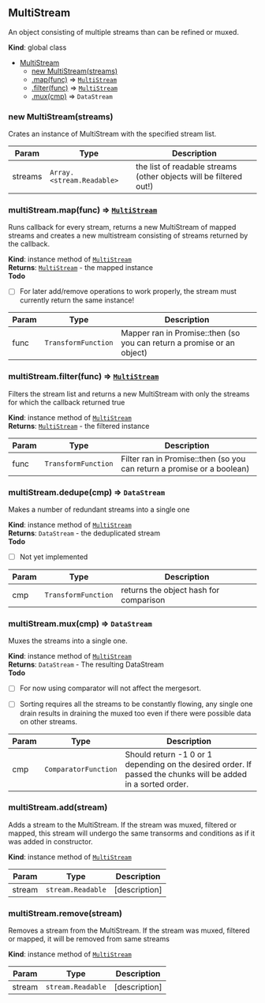 <a name="MultiStream"></a>

## MultiStream
An object consisting of multiple streams than can be refined or muxed.

**Kind**: global class  

* [MultiStream](#MultiStream)
    * [new MultiStream(streams)](#new_MultiStream_new)
    * [.map(func)](#MultiStream+map) ⇒ <code>[MultiStream](#MultiStream)</code>
    * [.filter(func)](#MultiStream+filter) ⇒ <code>[MultiStream](#MultiStream)</code>
    * [.mux(cmp)](#MultiStream+mux) ⇒ <code>DataStream</code>

<a name="new_MultiStream_new"></a>

### new MultiStream(streams)
Crates an instance of MultiStream with the specified stream list.


| Param | Type | Description |
| --- | --- | --- |
| streams | <code>Array.&lt;stream.Readable&gt;</code> | the list of readable streams (other objects will be filtered out!) |

<a name="MultiStream+map"></a>

### multiStream.map(func) ⇒ <code>[MultiStream](#MultiStream)</code>
Runs callback for every stream, returns a new MultiStream of mappedstreams and creates a new multistream consisting of streams returnedby the callback.

**Kind**: instance method of <code>[MultiStream](#MultiStream)</code>  
**Returns**: <code>[MultiStream](#MultiStream)</code> - the mapped instance  
**Todo**

- [ ] For later add/remove operations to work properly, the stream mustcurrently return the same instance!


| Param | Type | Description |
| --- | --- | --- |
| func | <code>TransformFunction</code> | Mapper ran in Promise::then (so you can                                  return a promise or an object) |

<a name="MultiStream+filter"></a>

### multiStream.filter(func) ⇒ <code>[MultiStream](#MultiStream)</code>
Filters the stream list and returns a new MultiStream with only thestreams for which the callback returned true

**Kind**: instance method of <code>[MultiStream](#MultiStream)</code>  
**Returns**: <code>[MultiStream](#MultiStream)</code> - the filtered instance  

| Param | Type | Description |
| --- | --- | --- |
| func | <code>TransformFunction</code> | Filter ran in Promise::then (so you can                                  return a promise or a boolean) |

<a name="MultiStream+dedupe"></a>

### multiStream.dedupe(cmp) ⇒ <code>DataStream</code>
Makes a number of redundant streams into a single one

**Kind**: instance method of <code>[MultiStream](#MultiStream)</code>  
**Returns**: <code>DataStream</code> - the deduplicated stream  
**Todo**

- [ ] Not yet implemented


| Param | Type | Description |
| --- | --- | --- |
| cmp | <code>TransformFunction</code> | returns the object hash for comparison |

<a name="MultiStream+mux"></a>

### multiStream.mux(cmp) ⇒ <code>DataStream</code>
Muxes the streams into a single one.

**Kind**: instance method of <code>[MultiStream](#MultiStream)</code>  
**Returns**: <code>DataStream</code> - The resulting DataStream  
**Todo**

- [ ] For now using comparator will not affect the mergesort.
- [ ] Sorting requires all the streams to be constantly flowing, any      single one drain results in draining the muxed too even if there      were possible data on other streams.


| Param | Type | Description |
| --- | --- | --- |
| cmp | <code>ComparatorFunction</code> | Should return -1 0 or 1 depending on the                                  desired order. If passed the chunks will                                  be added in a sorted order. |

<a name="MultiStream+add"></a>

### multiStream.add(stream)
Adds a stream to the MultiStream. If the stream was muxed, filtered ormapped, this stream will undergo the same transorms and conditions asif it was added in constructor.

**Kind**: instance method of <code>[MultiStream](#MultiStream)</code>  

| Param | Type | Description |
| --- | --- | --- |
| stream | <code>stream.Readable</code> | [description] |

<a name="MultiStream+remove"></a>

### multiStream.remove(stream)
Removes a stream from the MultiStream. If the stream was muxed, filteredor mapped, it will be removed from same streams

**Kind**: instance method of <code>[MultiStream](#MultiStream)</code>  

| Param | Type | Description |
| --- | --- | --- |
| stream | <code>stream.Readable</code> | [description] |

